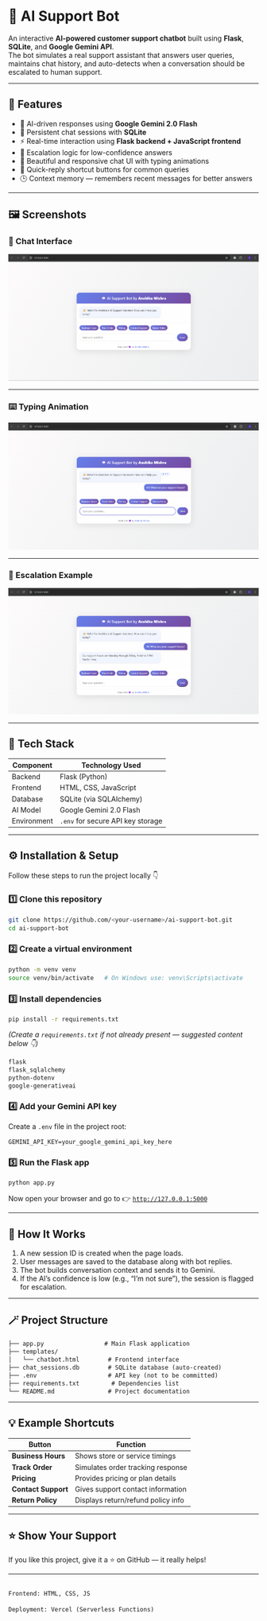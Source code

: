 # 💬 AI Support Bot 

An interactive **AI-powered customer support chatbot** built using **Flask**, **SQLite**, and **Google Gemini API**.  
The bot simulates a real support assistant that answers user queries, maintains chat history, and auto-detects when a conversation should be escalated to human support.

---

## 🚀 Features

- 🤖 AI-driven responses using **Google Gemini 2.0 Flash**
- 💾 Persistent chat sessions with **SQLite**
- ⚡ Real-time interaction using **Flask backend + JavaScript frontend**
- 🧠 Escalation logic for low-confidence answers
- 💬 Beautiful and responsive chat UI with typing animations
- 🧩 Quick-reply shortcut buttons for common queries
- 🕒 Context memory — remembers recent messages for better answers

---
## 🖼️ Screenshots

### 💬 Chat Interface
![Chat UI](https://github.com/Anshika005/ai-customer-support-bot/blob/main/Screenshot%202025-10-17%20040350.png?raw=true)

---

### ⌨️ Typing Animation
![Typing](https://github.com/Anshika005/ai-customer-support-bot/blob/main/Screenshot%202025-10-17%20040427.png?raw=true)

---

### 🚨 Escalation Example
![Escalation](https://github.com/Anshika005/ai-customer-support-bot/blob/main/Screenshot%202025-10-17%20035514.png?raw=true)

---

## 🧰 Tech Stack

| Component | Technology Used |
|------------|----------------|
| Backend | Flask (Python) |
| Frontend | HTML, CSS, JavaScript |
| Database | SQLite (via SQLAlchemy) |
| AI Model | Google Gemini 2.0 Flash |
| Environment | `.env` for secure API key storage |

---

## ⚙️ Installation & Setup

Follow these steps to run the project locally 👇

### 1️⃣ Clone this repository
```bash
git clone https://github.com/<your-username>/ai-support-bot.git
cd ai-support-bot
````

### 2️⃣ Create a virtual environment

```bash
python -m venv venv
source venv/bin/activate   # On Windows use: venv\Scripts\activate
```

### 3️⃣ Install dependencies

```bash
pip install -r requirements.txt
```

*(Create a `requirements.txt` if not already present — suggested content below 👇)*

```
flask
flask_sqlalchemy
python-dotenv
google-generativeai
```

### 4️⃣ Add your Gemini API key

Create a `.env` file in the project root:

```
GEMINI_API_KEY=your_google_gemini_api_key_here
```

### 5️⃣ Run the Flask app

```bash
python app.py
```

Now open your browser and go to 👉
[`http://127.0.0.1:5000`](http://127.0.0.1:5000)

---

## 🧠 How It Works

1. A new session ID is created when the page loads.
2. User messages are saved to the database along with bot replies.
3. The bot builds conversation context and sends it to Gemini.
4. If the AI’s confidence is low (e.g., “I’m not sure”), the session is flagged for escalation.

---

## 🪄 Project Structure

```
├── app.py                 # Main Flask application
├── templates/
│   └── chatbot.html        # Frontend interface
├── chat_sessions.db        # SQLite database (auto-created)
├── .env                    # API key (not to be committed)
├── requirements.txt         # Dependencies list
└── README.md               # Project documentation
```

---

## 💡 Example Shortcuts

| Button              | Function                           |
| ------------------- | ---------------------------------- |
| **Business Hours**  | Shows store or service timings     |
| **Track Order**     | Simulates order tracking response  |
| **Pricing**         | Provides pricing or plan details   |
| **Contact Support** | Gives support contact information  |
| **Return Policy**   | Displays return/refund policy info |

---

## ⭐ Show Your Support

If you like this project, give it a ⭐ on GitHub — it really helps!

---

```

Frontend: HTML, CSS, JS

Deployment: Vercel (Serverless Functions)

